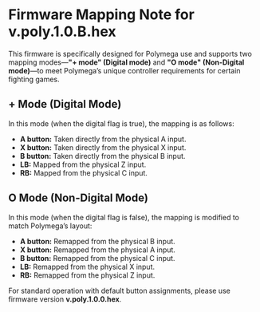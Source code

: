 # Firmware Mapping Note for v.poly.1.0.B.hex

This firmware is specifically designed for Polymega use and supports two mapping modes—**"+ mode" (Digital mode)** and **"O mode" (Non-Digital mode)**—to meet Polymega’s unique controller requirements for certain fighting games.

## + Mode (Digital Mode)
In this mode (when the digital flag is true), the mapping is as follows:

- **A button:** Taken directly from the physical A input.
- **X button:** Taken directly from the physical X input.
- **B button:** Taken directly from the physical B input.
- **LB:** Mapped from the physical Z input.
- **RB:** Mapped from the physical C input.

## O Mode (Non-Digital Mode)
In this mode (when the digital flag is false), the mapping is modified to match Polymega’s layout:

- **A button:** Remapped from the physical B input.
- **X button:** Remapped from the physical A input.
- **B button:** Remapped from the physical C input.
- **LB:** Remapped from the physical X input.
- **RB:** Remapped from the physical Z input.

For standard operation with default button assignments, please use firmware version **v.poly.1.0.0.hex**.
